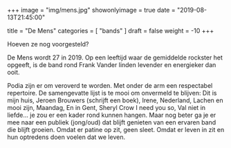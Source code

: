 +++
image = "img/mens.jpg"
showonlyimage = true
date = "2019-08-13T21:45:00"

title = "De Mens"
categories = [ "bands" ]
draft = false
weight = -10
+++


Hoeven ze nog voorgesteld? 

De Mens wordt 27 in 2019. Op een leeftijd waar de gemiddelde rockster het opgeeft, is de band rond Frank Vander linden levender en energieker dan ooit.

<!--more--> 
Podia zijn er om veroverd te worden. Met onder de arm een respectabel repertoire. De samengevatte lijst is te mooi om onvermeld te blijven: Dit is mijn huis, Jeroen Brouwers (schrijft een boek), Irene, Nederland, Lachen en mooi zijn, Maandag, En in Gent, Sheryl Crow I need you so, Val niet in liefde… je zou er een kader rond kunnen hangen. Maar nog beter ga je er mee naar een publiek (jong/oud) dat blijft genieten van een ervaren band die blijft groeien. Omdat er patine op zit, geen sleet. Omdat er leven in zit en hun optredens doen voelen dat we leven.


